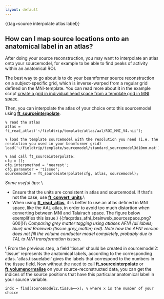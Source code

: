 ```yaml
---
layout: default
---
```


{{tag>source interpolate atlas label}}

## How can I map source locations onto an anatomical label in an atlas?

After doing your source reconstruction, you may want to interpolate an atlas onto your sourcemodel, for example to be able to find peaks of activity within an anatomical ROI.

The best way to go about is to do your beamformer source reconstruction on a subject-specific grid, which is inverse-warped from a regular grid defined on the MNI-template. You can read more about it in the example script [create a grid in individual head space from a template grid in MNI space](/example/create_single-subject_grids_in_individual_head_space_that_are_all_aligned_in_mni_space).

Then, you can interpolate the atlas of your choice onto this sourcemodel using **[ft_sourceinterpolate](/reference/ft_sourceinterpolate)**.


	% read the atlas
	atlas = ft_read_atlas('~/fieldtrip/template/atlas/aal/ROI_MNI_V4.nii');

	% load the template sourcemodel with the resolution you need (i.e. the resolution you used in your beamformer grid)
	load('~/fieldtrip/template/sourcemodel/standard_sourcemodel3d10mm.mat')

	% and call ft_sourceinterpolate:
	cfg = [];
	cfg.interpmethod = 'nearest';
	cfg.parameter = 'tissue';
	sourcemodel2 = ft_sourceinterpolate(cfg, atlas, sourcemodel);

*Some useful tips:* \\
- Ensure that the units are consistent in atlas and sourcemodel. If that's not the case, use **[ft_convert_units](/reference/ft_convert_units)**.\\
- When using **[ft_read_atlas](/reference/ft_read_atlas)**, it is better to use an atlas defined in MNI space, like the AAL atlas, in order to avoid too much distortion when converting between MNI and Talairach space. The figure below exemplifies this issue.\\
{{:faq:atlas_afni_brainweb_sourcespace.png?600|}}\\
*Comparing grey matter tagging using atlases AFNI (all labels; blue) and Brainweb (tissue grey_matter; red). Note how the AFNI version does not fill the volume conductor model completely, probably due to TAL to MNI transformation issues.*

\\
From the previous step, a field 'tissue' should be created in sourcemodel2: 'tissue' represents the anatomical labels, according to the corresponding atlas. 'atlas.tissuelabel' gives the labels that correspond to the numbers in the tissue field.
Now without the need to call **[ft_sourceinterpolate](/reference/ft_sourceinterpolate)** or **[ft_volumenormalise](/reference/ft_volumenormalise)** on your source-reconstructed data, you can get the indices of the source positions that have this particular anatomical label in your source variable.


	indx = find(sourcemodel2.tissue==x); % where x is the number of your choice
